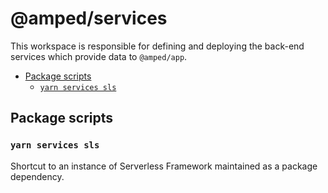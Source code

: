 # @amped/services

This workspace is responsible for defining and deploying the back-end services which provide data to `@amped/app`.

<!-- TOC -->

- [Package scripts](#package-scripts)
  - [`yarn services sls`](#yarn-services-sls)

<!-- /TOC -->

## Package scripts

### `yarn services sls`

Shortcut to an instance of Serverless Framework maintained as a package dependency.
